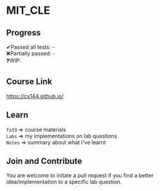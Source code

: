 # MIT_CLE

## Progress
✔Passed all tests: -\
❌Partially passed: -\
❓WIP: 

## Course Link
https://cs144.github.io/

## Learn
`fa19` => course materials\
`Labs` => my implementations on lab questions\
`Notes` => summary about what I've learnt

## Join and Contribute
You are welcome to initate a pull request if you find a better idea/implementation to a specific lab question.